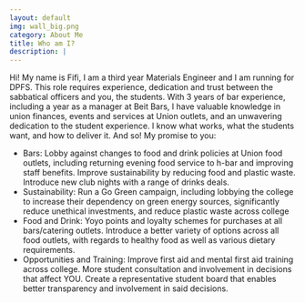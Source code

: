```yaml
---
layout: default
img: wall_big.png
category: About Me
title: Who am I?
description: |
---
```

Hi! My name is Fifi, I am a third year Materials Engineer and I am running for DPFS. This role requires experience, dedication and trust between the sabbatical officers and you, the students. With 3 years of bar experience, including a year as a manager at Beit Bars, I have valuable knowledge in union finances, events and services at Union outlets, and an unwavering dedication to the student experience. I know what works, what the students want, and how to deliver it. And so! My promise to you:

- Bars: Lobby against changes to food and drink policies at Union food outlets, including returning evening food service to h-bar and improving staff benefits. Improve sustainability by reducing food and plastic waste. Introduce new club nights with a range of drinks deals.
- Sustainability: Run a Go Green campaign, including lobbying the college to increase their dependency on green energy sources, significantly reduce unethical investments, and reduce plastic waste across college
- Food and Drink: Yoyo points and loyalty schemes for purchases at all bars/catering outlets. Introduce a better variety of options across all food outlets, with regards to healthy food as well as various dietary requirements.
- Opportunities and Training: Improve first aid and mental first aid training across college. More student consultation and involvement in decisions that affect YOU. Create a representative student board that enables better transparency and involvement in said decisions.
